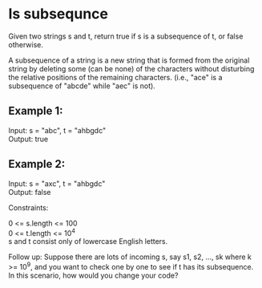 <h1>Is subsequnce</h1>
Given two strings s and t, return true if s is a subsequence of t, or false otherwise.

A subsequence of a string is a new string that is formed from the original string by deleting some (can be none) of the characters without disturbing the relative positions of the remaining characters. (i.e., "ace" is a subsequence of "abcde" while "aec" is not).

 

## Example 1:

Input: s = "abc", t = "ahbgdc"  
Output: true  
## Example 2:

Input: s = "axc", t = "ahbgdc"  
Output: false  
 

Constraints:

0 <= s.length <= 100  
0 <= t.length <= 10<sup>4</sup>  
s and t consist only of lowercase English letters.
 

Follow up: Suppose there are lots of incoming s, say s1, s2, ..., sk where k >= 10<sup>9</sup>, and you want to check one by one to see if t has its subsequence. In this scenario, how would you change your code?